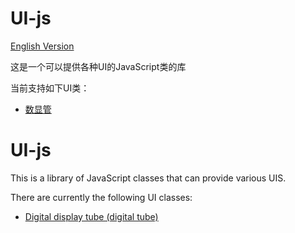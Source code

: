 # UI-js

[English Version](#ui-js-1)

这是一个可以提供各种UI的JavaScript类的库

当前支持如下UI类：

- [数显管](digital-tube/README.md)

# UI-js
This is a library of JavaScript classes that can provide various UIS.

There are currently the following UI classes:

- [Digital display tube (digital tube)](digital-tube/README.md)